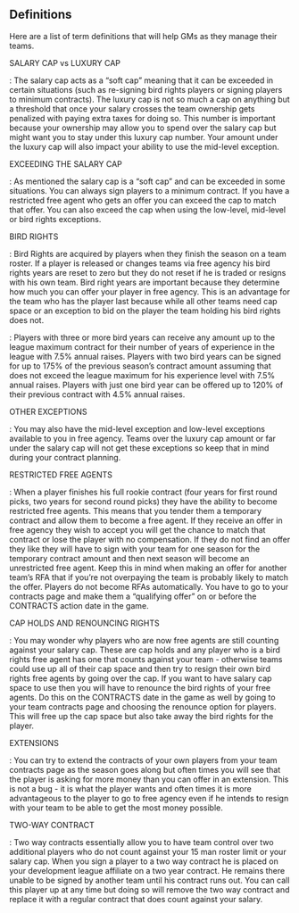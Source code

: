 ## Definitions

Here are a list of term definitions that will help GMs as they manage their teams.

SALARY CAP vs LUXURY CAP

: The salary cap acts as a “soft cap” meaning that it can be exceeded in
certain situations (such as re-signing bird rights players or signing
players to minimum contracts). The luxury cap is not so much a cap on
anything but a threshold that once your salary crosses the team
ownership gets penalized with paying extra taxes for doing so. This
number is important because your ownership may allow you to spend over
the salary cap but might want you to stay under this luxury cap number.
Your amount under the luxury cap will also impact your ability to use
the mid-level exception.

EXCEEDING THE SALARY CAP

: As mentioned the salary cap is a “soft cap” and can be exceeded
in some situations. You can always sign players to a minimum contract.
If you have a restricted free agent who gets an offer you can exceed the
cap to match that offer. You can also exceed the cap when using the
low-level, mid-level or bird rights exceptions.

BIRD RIGHTS

: Bird Rights are acquired by players when they finish the season
on a team roster. If a player is released or changes teams via free
agency his bird rights years are reset to zero but they do not reset if
he is traded or resigns with his own team. Bird right years are
important because they determine how much you can offer your player in
free agency. This is an advantage for the team who has the player last
because while all other teams need cap space or an exception to bid on
the player the team holding his bird rights does not.

: Players with three or more bird years can receive any amount up to the
league maximum contract for their number of years of experience in the
league with 7.5% annual raises. Players with two bird years can be
signed for up to 175% of the previous season’s contract amount assuming
that does not exceed the league maximum for his experience level with
7.5% annual raises. Players with just one bird year can be offered up to
120% of their previous contract with 4.5% annual raises.

OTHER EXCEPTIONS

: You may also have the mid-level exception and low-level exceptions
available to you in free agency. Teams over the luxury cap amount or far
under the salary cap will not get these exceptions so keep that in mind
during your contract planning.

RESTRICTED FREE AGENTS

: When a player finishes his full rookie contract (four years for first
round picks, two years for second round picks) they have the ability to
become restricted free agents. This means that you tender them a
temporary contract and allow them to become a free agent. If they
receive an offer in free agency they wish to accept you will get the
chance to match that contract or lose the player with no compensation.
If they do not find an offer they like they will have to sign with your
team for one season for the temporary contract amount and then next
season will become an unrestricted free agent. Keep this in mind when
making an offer for another team’s RFA that if you’re not overpaying the
team is probably likely to match the offer. Players do not become RFAs
automatically. You have to go to your contracts page and make them a
“qualifying offer” on or before the CONTRACTS action date in the game.

CAP HOLDS AND RENOUNCING RIGHTS

: You may wonder why players who are now free agents are still
counting against your salary cap. These are cap holds and any player who
is a bird rights free agent has one that counts against your team -
otherwise teams could use up all of their cap space and then try to
resign their own bird rights free agents by going over the cap. If you
want to have salary cap space to use then you will have to renounce the
bird rights of your free agents. Do this on the CONTRACTS date in the
game as well by going to your team contracts page and choosing the
renounce option for players. This will free up the cap space but also
take away the bird rights for the player.

EXTENSIONS

: You can try to extend the contracts of your own players from your
team contracts page as the season goes along but often times you will
see that the player is asking for more money than you can offer in an
extension. This is not a bug - it is what the player wants and often
times it is more advantageous to the player to go to free agency even if
he intends to resign with your team to be able to get the most money
possible.

TWO-WAY CONTRACT

: Two way contracts essentially allow you to have
team control over two additional players who do not count against your
15 man roster limit or your salary cap. When you sign a player to a two
way contract he is placed on your development league affiliate on a two
year contract. He remains there unable to be signed by another team
until his contract runs out. You can call this player up at any time but
doing so will remove the two way contract and replace it with a regular
contract that does count against your salary.
